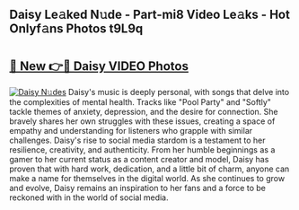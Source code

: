 ## Daisy Le𝚊ked N𝚞de - Part-mi8 Video Le𝚊ks - Hot Onlyf𝚊ns Photos t9L9q

# <h2><a href="http://ab7650.deff.icu/?id=Daisy">🔗 New 👉🔴 Daisy VIDEO Photos</a></h2>

[![Daisy N𝚞des](https://i.imgur.com/rIISA9y.gif)](http://ab7650.deff.icu/?id=Daisy)
Daisy's music is deeply personal, with songs that delve into the complexities of mental health. Tracks like "Pool Party" and "Softly" tackle themes of anxiety, depression, and the desire for connection. She bravely shares her own struggles with these issues, creating a space of empathy and understanding for listeners who grapple with similar challenges. Daisy's rise to social media stardom is a testament to her resilience, creativity, and authenticity. From her humble beginnings as a gamer to her current status as a content creator and model, Daisy has proven that with hard work, dedication, and a little bit of charm, anyone can make a name for themselves in the digital world. As she continues to grow and evolve, Daisy remains an inspiration to her fans and a force to be reckoned with in the world of social media.
